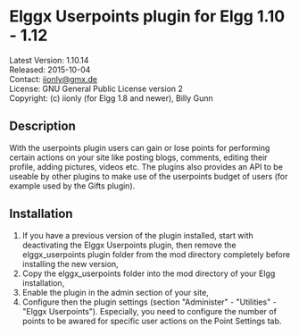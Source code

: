 Elggx Userpoints plugin for Elgg 1.10 - 1.12
============================================

Latest Version: 1.10.14  
Released: 2015-10-04  
Contact: iionly@gmx.de  
License: GNU General Public License version 2  
Copyright: (c) iionly (for Elgg 1.8 and newer), Billy Gunn


Description
-----------

With the userpoints plugin users can gain or lose points for performing certain actions on your site like posting blogs, comments, editing their profile, adding pictures, videos etc. The plugins also provides an API to be useable by other plugins to make use of the userpoints budget of users (for example used by the Gifts plugin).


Installation
------------

1. If you have a previous version of the plugin installed, start with deactivating the Elggx Userpoints plugin, then remove the elggx_userpoints plugin folder from the mod directory completely before installing the new version,
2. Copy the elggx_userpoints folder into the mod directory of your Elgg installation,
3. Enable the plugin in the admin section of your site,
4. Configure then the plugin settings (section "Administer" - "Utilities" - "Elggx Userpoints"). Especially, you need to configure the number of points to be awared for specific user actions on the Point Settings tab.
